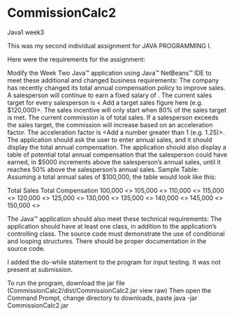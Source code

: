 # CommissionCalc2
Java1 week3

This was my second individual assignment for JAVA PROGRAMMING I.

Here were the requirements for the assignment:

Modify the Week Two Java™ application using Java™ NetBeans™ IDE to meet these additional and changed business requirements:
The company has recently changed its total annual compensation policy to improve sales.
A salesperson will continue to earn a fixed salary of <Add salary figure from Week Two here>. 
The current sales target for every salesperson is < Add a target sales figure here (e.g. $120,000)>.
The sales incentive will only start when 80% of the sales target is met. 
The current commission is <Add percentage here> of total sales.
If a salesperson exceeds the sales target, the commission will increase based on an acceleration factor. 
The acceleration factor is <Add a number greater than 1 (e.g. 1.25)>.
The application should ask the user to enter annual sales, and it should display the total annual compensation.
The application should also display a table of potential total annual compensation that the salesperson could have earned, 
in $5000 increments above the salesperson’s annual sales, until it reaches 50% above the salesperson’s annual sales.
Sample Table: Assuming a total annual sales of $100,000, the table would look like this:

Total Sales           Total Compensation
100,000               <<Program calculated value>>
105,000               <<Program calculated value>>
110,000               <<Program calculated value>>
115,000               <<Program calculated value>>
120,000               <<Program calculated value>>
125,000               <<Program calculated value>>
130,000               <<Program calculated value>>
135,000               <<Program calculated value>>
140,000               <<Program calculated value>>
145,000               <<Program calculated value>>
150,000               <<Program calculated value>>

The Java™ application should also meet these technical requirements:
The application should have at least one class, in addition to the application’s controlling class.
The source code must demonstrate the use of conditional and looping structures.
There should be proper documentation in the source code.

I added the do-while statement to the program for input testing. 
It was not present at submission.

To run the program, download the jar file (CommissionCalc2/dist/CommissionCalc2.jar view raw) 
Then open the Command Prompt, change directory to downloads, paste java -jar CommissionCalc2.jar
